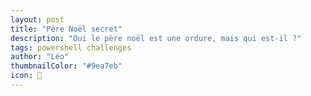 ```yaml
---
layout: post
title: "Père Noël secret"
description: "Oui le père noël est une ordure, mais qui est-il ?"
tags: powershell challenges
author: "Léo"
thumbnailColor: "#9ea7eb"
icon: 🎁
---
```

